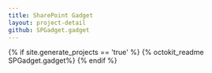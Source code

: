```yaml
---
title: SharePoint Gadget
layout: project-detail
github: SPGadget.gadget
---
```



{% if site.generate_projects == 'true' %}
{% octokit_readme SPGadget.gadget%}
{% endif %}
  



